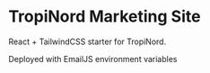 # TropiNord Marketing Site

React + TailwindCSS starter for TropiNord.

Deployed with EmailJS environment variables
